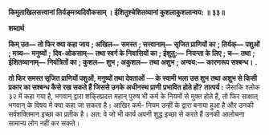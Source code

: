**किमुताखिलसत्त्वानां तिर्यङ्मत्र्यदिवौकसाम् ।** **ईशितुश्चेशितव्यानां कुशलाकुशलान्वय: ॥ ३३॥** 

**शब्दार्थ** 

**किम् उत—** **तो फिर क्या कहा जाय** **; अखिल—** **समस्त** **; सत्त्वानाम्—** **सृजित प्राणियों का** **; तिर्यक्—** **पशुओं** **; मत्र्य—** **मनुष्यों** **;** **दिव-ओकसाम्—** **तथा स्वर्ग के निवासियों का** **; ईशुतु:—** **नियन्ता के लिए** **; च—** **तथा** **; ईशितव्यानाम्—** **नियंत्रितों का** **; कुशल—** **शुभ** **; अकुशल—** **तथा अशुभ** **; अन्वय:—** **कारणरूप सश्बन्ध।** **.** 

**तो फिर समस्त सृजित प्राणियों पशुओं, मनुष्यों तथा देवताओं** — **के स्वामी भला उस शुभ** **तथा अशुभ से किसी प्रकार का सश्बन्ध कैसे रख सकते हैं जिससे उनके अधीनस्थ प्राणी** **प्रभावित होते हों?** **तात्पर्य :** जैसाकि श्लोक ३२ में कहा गया है, भगवान् द्वारा शकि्तप्रदत्त महान् पुरुष भी कर्म के नियमों से मुक्त होते हैं, तो फिर साक्षात् भगवान् के विषय में क्या कहा जा सकता है। आखिर कर्म- नियम उन्हीं के द्वारा बनाया हुआ है और उनकी सर्वशक्तिमान इच्छा का प्रतीक है। अत: वे जो भी कार्य अपनी शुद्ध इच्छा से करते हैं उनकी आलोचना सामान्य लोग नहीं कर सकते।  